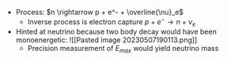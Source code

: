 - Process: $n \rightarrow p + e^- + \overline{\nu}_e$
	- Inverse process is electron capture $p+e^- \rightarrow n + \nu_e$
- Hinted at neutrino because two body decay would have been monoenergetic: ![[Pasted image 20230507190113.png]]
	- Precision measurement of $E_{max}$ would yield neutrino mass 